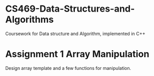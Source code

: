 # CS469-Data-Structures-and-Algorithms
Coursework for Data structure and Algorithm, implemented in C++

# Assignment 1 Array Manipulation
Design array template and a few functions for manipulation.
